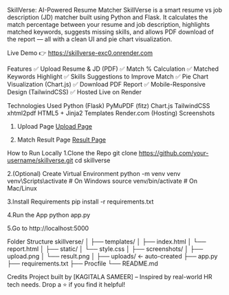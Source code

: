  SkillVerse: AI-Powered Resume Matcher
SkillVerse is a smart resume vs job description (JD) matcher built using Python and Flask. It calculates the match percentage between your resume and job description, highlights matched keywords, suggests missing skills, and allows PDF download of the report — all with a clean UI and pie chart visualization.

 Live Demo
👉 https://skillverse-exc0.onrender.com

Features
✅ Upload Resume & JD (PDF)
✅ Match % Calculation
✅ Matched Keywords Highlight
✅ Skills Suggestions to Improve Match
✅ Pie Chart Visualization (Chart.js)
✅ Download PDF Report
✅ Mobile-Responsive Design (TailwindCSS)
✅ Hosted Live on Render

Technologies Used
Python (Flask)
PyMuPDF (fitz)
Chart.js
TailwindCSS
xhtml2pdf
HTML5 + Jinja2 Templates
Render.com (Hosting)
Screenshots

 1. Upload Page
[Upload Page](screenshots/upload.png)

 2. Match Result Page
[Result Page](screenshots/result.png)

How to Run Locally
1.Clone the Repo
git clone https://github.com/your-username/skillverse.git
cd skillverse

2.(Optional) Create Virtual Environment
python -m venv venv
venv\Scripts\activate  # On Windows
source venv/bin/activate  # On Mac/Linux

3.Install Requirements
pip install -r requirements.txt

4.Run the App
python app.py

5.Go to
http://localhost:5000

Folder Structure
skillverse/
│
├── templates/
│   ├── index.html
│   └── report.html
│
├── static/
│   └── style.css
│
├── screenshots/
│   ├── upload.png
│   └── result.png
│
├── uploads/ ← auto-created
├── app.py
├── requirements.txt
├── Procfile
└── README.md

Credits
Project built by [KAGITALA SAMEER] – Inspired by real-world HR tech needs.
Drop a ⭐ if you find it helpful!


